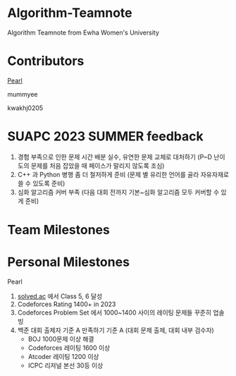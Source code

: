 # Algorithm-Teamnote
Algorithm Teamnote from Ewha Women's University 


# Contributors

[Pearl](https://github.com/Pearl-K)


mummyee


kwakhj0205




# SUAPC 2023 SUMMER feedback


1. 경험 부족으로 인한 문제 시간 배분 실수, 유연한 문제 교체로 대처하기 (P~D 난이도의 문제를 처음 잡았을 때 페이스가 말리지 않도록 조심)
2. C++ 과 Python 병행 좀 더 철저하게 준비 (문제 별 유리한 언어를 골라 자유자재로 쓸 수 있도록 준비)
3. 심화 알고리즘 커버 부족 (다음 대회 전까지 기본~심화 알고리즘 모두 커버할 수 있게 준비)


# Team Milestones



# Personal Milestones


Pearl
1. [solved.ac](https://solved.ac/) 에서 Class 5, 6 달성
2. Codeforces Rating 1400+ in 2023
3. Codeforces Problem Set 에서 1000~1400 사이의 레이팅 문제들 꾸준히 업솔빙
4. 백준 대회 출제자 기준 A 만족하기
   기준 A (대회 문제 출제, 대회 내부 검수자)
    - BOJ 1000문제 이상 해결
    - Codeforces 레이팅 1600 이상
    - Atcoder 레이팅 1200 이상
    - ICPC 리저널 본선 30등 이상
